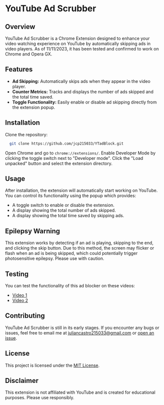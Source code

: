 # YouTube Ad Scrubber

## Overview

YouTube Ad Scrubber is a Chrome Extension designed to enhance your video watching experience on YouTube by automatically skipping ads in video players. As of 11/11/2023, it has been tested and confirmed to work on Chrome and Opera GX.

## Features

- **Ad Skipping:** Automatically skips ads when they appear in the video player.
- **Counter Metrics:** Tracks and displays the number of ads skipped and the total time saved.
- **Toggle Functionality:** Easily enable or disable ad skipping directly from the extension popup.

## Installation

Clone the repository:

```bash
  git clone https://github.com/jcp215033/YTadBlock.git
```

Open Chrome and go to `chrome://extensions/`.
Enable Developer Mode by clicking the toggle switch next to "Developer mode".
Click the "Load unpacked" button and select the extension directory.

## Usage

After installation, the extension will automatically start working on YouTube. You can control its functionality using the popup which provides:

- A toggle switch to enable or disable the extension.
- A display showing the total number of ads skipped.
- A display showing the total time saved by skipping ads.

## Epilepsy Warning

This extension works by detecting if an ad is playing, skipping to the end, and clicking the skip button. Due to this method, the screen may flicker or flash when an ad is being skipped, which could potentially trigger photosensitive epilepsy. Please use with caution.

## Testing

You can test the functionality of this ad blocker on these videos:

- [Video 1](https://www.youtube.com/watch?v=LXvQUfUOcYI)
- [Video 2](https://www.youtube.com/watch?app=desktop&v=LPDnemFoqVk)

## Contributing

YouTube Ad Scrubber is still in its early stages. If you encounter any bugs or issues, feel free to email me at juliancastro215033@gmail.com or [open an issue](https://github.com/jcp215033/YTadBlock/issues).

## License

This project is licensed under the [MIT License](LICENSE).

## Disclaimer

This extension is not affiliated with YouTube and is created for educational purposes. Please use responsibly.
